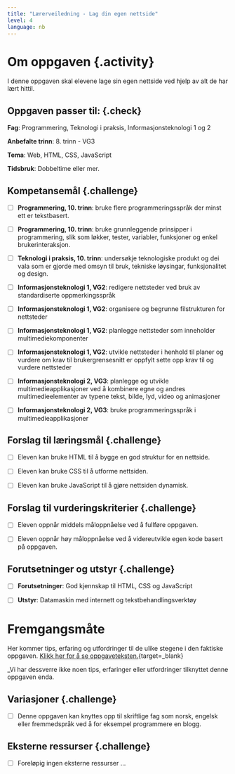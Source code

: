 ```yaml
---
title: "Lærerveiledning - Lag din egen nettside"
level: 4
language: nb
---
```


# Om oppgaven {.activity}
I denne oppgaven skal elevene lage sin egen nettside ved hjelp av alt de har lært hittil.

## Oppgaven passer til: {.check}
 __Fag__: Programmering, Teknologi i praksis, Informasjonsteknologi 1 og 2

__Anbefalte trinn__: 8. trinn - VG3

__Tema__: Web, HTML, CSS, JavaScript

__Tidsbruk__: Dobbeltime eller mer.


## Kompetansemål {.challenge}

- [ ]  __Programmering, 10. trinn__: bruke flere programmeringsspråk der minst ett er tekstbasert.

- [ ]  __Programmering, 10. trinn__: bruke grunnleggende prinsipper i programmering, slik som løkker, tester, variabler, funksjoner og enkel brukerinteraksjon.

- [ ] __Teknologi i praksis, 10. trinn__: undersøkje teknologiske produkt og dei vala som er gjorde med omsyn til bruk, tekniske løysingar, funksjonalitet og design.

- [ ] __Informasjonsteknologi 1, VG2__: redigere nettsteder ved bruk av standardiserte oppmerkingsspråk

- [ ] __Informasjonsteknologi 1, VG2__: organisere og begrunne filstrukturen for nettsteder

- [ ] __Informasjonsteknologi 1, VG2__: planlegge nettsteder som inneholder multimediekomponenter

- [ ] __Informasjonsteknologi 1, VG2__: utvikle nettsteder i henhold til planer og vurdere om krav til brukergrensesnitt er oppfylt
sette opp krav til og vurdere nettsteder

- [ ] __Informasjonsteknologi 2, VG3__: planlegge og utvikle multimedieapplikasjoner ved å kombinere egne og andres multimedieelementer av typene tekst, bilde, lyd, video og animasjoner

- [ ] __Informasjonsteknologi 2, VG3__: bruke programmeringsspråk i multimedieapplikasjoner


## Forslag til læringsmål {.challenge}

- [ ] Eleven kan bruke HTML til å bygge en god struktur for en nettside.
- [ ] Eleven kan bruke CSS til å utforme nettsiden.
- [ ] Eleven kan bruke JavaScript til å gjøre nettsiden dynamisk.


## Forslag til vurderingskriterier {.challenge}

- [ ] Eleven oppnår middels måloppnåelse ved å fullføre oppgaven.
- [ ] Eleven oppnår høy måloppnåelse ved å videreutvikle egen kode basert på oppgaven.


## Forutsetninger og utstyr {.challenge}
- [ ]  __Forutsetninger__: God kjennskap til HTML, CSS og JavaScript

- [ ]  __Utstyr__: Datamaskin med internett og tekstbehandlingsverktøy


# Fremgangsmåte
Her kommer tips, erfaring og utfordringer til de ulike stegene i den faktiske oppgaven. [Klikk her for å se oppgaveteksten.](../din_egen_nettside/din_egen_nettside.html){target=_blank}

_Vi har dessverre ikke noen tips, erfaringer eller utfordringer tilknyttet denne oppgaven enda.

## Variasjoner {.challenge}
- [ ] Denne oppgaven kan knyttes opp til skriftlige fag som norsk, engelsk eller fremmedspråk ved å for eksempel programmere en blogg.

## Eksterne ressurser {.challenge}
- [ ] Foreløpig ingen eksterne ressurser ...
